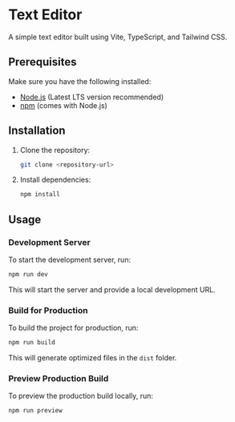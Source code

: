 # Text Editor

A simple text editor built using Vite, TypeScript, and Tailwind CSS.

## Prerequisites

Make sure you have the following installed:

- [Node.js](https://nodejs.org/) (Latest LTS version recommended)
- [npm](https://www.npmjs.com/) (comes with Node.js)

## Installation

1. Clone the repository:
   ```sh
   git clone <repository-url>
   ```

2. Install dependencies:
   ```sh
   npm install
   ```

## Usage

### Development Server

To start the development server, run:

```sh
npm run dev
```

This will start the server and provide a local development URL.

### Build for Production

To build the project for production, run:

```sh
npm run build
```

This will generate optimized files in the `dist` folder.

### Preview Production Build

To preview the production build locally, run:

```sh
npm run preview
```

##
